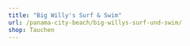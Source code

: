 ```yaml
---
title: "Big Willy's Surf & Swim"
url: /panama-city-beach/big-willys-surf-und-swim/
shop: Tauchen
---
```

